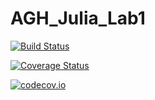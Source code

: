 # AGH_Julia_Lab1

[![Build Status](https://travis-ci.org/kzajac/AGH_Julia_Lab1.jl.svg?branch=master)](https://travis-ci.org/kzajac/AGH_Julia_Lab1.jl)

[![Coverage Status](https://coveralls.io/repos/kzajac/AGH_Julia_Lab1.jl/badge.svg?branch=master&service=github)](https://coveralls.io/github/kzajac/AGH_Julia_Lab1.jl?branch=master)

[![codecov.io](http://codecov.io/github/kzajac/AGH_Julia_Lab1.jl/coverage.svg?branch=master)](http://codecov.io/github/kzajac/AGH_Julia_Lab1.jl?branch=master)
